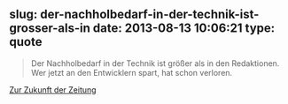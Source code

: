 slug: der-nachholbedarf-in-der-technik-ist-grosser-als-in
date: 2013-08-13 10:06:21
type: quote
---

> Der Nachholbedarf in der Technik ist größer als in den Redaktionen. Wer jetzt an den Entwicklern spart, hat schon verloren.

[Zur Zukunft der Zeitung](http://holgerschmidt.tumblr.com/post/58118461024/zur-zukunft-der-zeitung)
